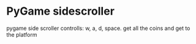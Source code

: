 # PyGame sidescroller
pygame side scroller
controlls: w, a, d, space.
get all the coins and get to the platform
